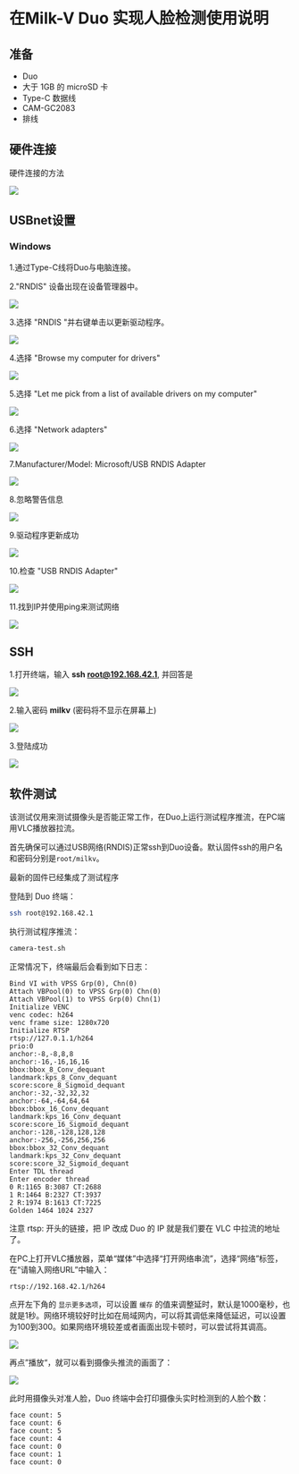 # 在Milk-V Duo 实现人脸检测使用说明

## 准备

- Duo
- 大于 1GB 的 microSD 卡
- Type-C 数据线
- CAM-GC2083
- 排线

## 硬件连接

硬件连接的方法

![](../images/camera1.png)

## USBnet设置

### Windows

1.通过Type-C线将Duo与电脑连接。

2."RNDIS" 设备出现在设备管理器中。

![](../images/camera3.png)

3.选择 "RNDIS "并右键单击以更新驱动程序。

![](../images/camera4.png)

4.选择 "Browse my computer for drivers"

![](../images/camera5.png)

5.选择 "Let me pick from a list of available drivers on my computer"

![](../images/camera6.png)

6.选择 "Network adapters"

![](../images/camera7.png)

7.Manufacturer/Model: Microsoft/USB RNDIS Adapter

![](../images/camera8.png)

8.忽略警告信息

![](../images/camera9.png)

9.驱动程序更新成功

![](../images/camera10.png)

10.检查 "USB RNDIS Adapter"

![](../images/camera11.png)

11.找到IP并使用ping来测试网络

![](../images/camera12.png)

## SSH

1.打开终端，输入 **ssh root@192.168.42.1**, 并回答是

![](../images/camera13.png)

2.输入密码 **milkv** (密码将不显示在屏幕上)

![](../images/camera14.png)

3.登陆成功

![](../images/camera15.png)

## 软件测试

该测试仅用来测试摄像头是否能正常工作，在Duo上运行测试程序推流，在PC端用VLC播放器拉流。

首先确保可以通过USB网络(RNDIS)正常ssh到Duo设备。默认固件ssh的用户名和密码分别是`root/milkv`。

最新的固件已经集成了测试程序

登陆到 Duo 终端：

```bash
ssh root@192.168.42.1
```

执行测试程序推流：

```bash
camera-test.sh
```

正常情况下，终端最后会看到如下日志：

```{8}
Bind VI with VPSS Grp(0), Chn(0)
Attach VBPool(0) to VPSS Grp(0) Chn(0)
Attach VBPool(1) to VPSS Grp(0) Chn(1)
Initialize VENC
venc codec: h264
venc frame size: 1280x720
Initialize RTSP
rtsp://127.0.1.1/h264
prio:0
anchor:-8,-8,8,8
anchor:-16,-16,16,16
bbox:bbox_8_Conv_dequant
landmark:kps_8_Conv_dequant
score:score_8_Sigmoid_dequant
anchor:-32,-32,32,32
anchor:-64,-64,64,64
bbox:bbox_16_Conv_dequant
landmark:kps_16_Conv_dequant
score:score_16_Sigmoid_dequant
anchor:-128,-128,128,128
anchor:-256,-256,256,256
bbox:bbox_32_Conv_dequant
landmark:kps_32_Conv_dequant
score:score_32_Sigmoid_dequant
Enter TDL thread
Enter encoder thread
0 R:1165 B:3087 CT:2688
1 R:1464 B:2327 CT:3937
2 R:1974 B:1613 CT:7225
Golden 1464 1024 2327
```

注意 rtsp: 开头的链接，把 IP 改成 Duo 的 IP 就是我们要在 VLC 中拉流的地址了。

在PC上打开VLC播放器，菜单“媒体”中选择“打开网络串流”，选择“网络”标签，在“请输入网络URL”中输入：

```text
rtsp://192.168.42.1/h264
```

点开左下角的 `显示更多选项`，可以设置 `缓存` 的值来调整延时，默认是1000毫秒，也就是1秒。网络环境较好时比如在局域网内，可以将其调低来降低延迟，可以设置为100到300。如果网络环境较差或者画面出现卡顿时，可以尝试将其调高。

![](../images/camera16.png)

再点”播放“，就可以看到摄像头推流的画面了：

![](../images/camera2.png)

此时用摄像头对准人脸，Duo 终端中会打印摄像头实时检测到的人脸个数：

```text
face count: 5
face count: 6
face count: 5
face count: 4
face count: 0
face count: 1
face count: 0
```
